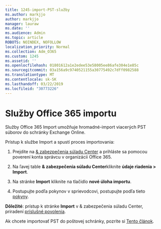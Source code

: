 ```yaml
---
title: 1245-import-PST-služby
ms.author: markjjo
author: markjjo
manager: lauraw
ms.date: ''
ms.audience: Admin
ms.topic: article
ROBOTS: NOINDEX, NOFOLLOW
localization_priority: Normal
ms.collection: Adm_O365
ms.custom: 1245
ms.assetid: ''
ms.openlocfilehash: 01801612a1e2edee53e58005ee86afe304e1e85c
ms.sourcegitcommit: 03a156a9c9740521155a30775492c7dff0982588
ms.translationtype: MT
ms.contentlocale: sk-SK
ms.lasthandoff: 03/22/2019
ms.locfileid: "30773226"
---
```

# <a name="office-365-import-service"></a>Služby Office 365 importu 

Služby Office 365 Import umožňuje hromadné-import viacerých PST súborov do schránky Exchange Online. 

Prístup k službe Import a spustí proces importovania:

1. Prejdite na [& zabezpečenia súladu Center](https://protection.office.com) a prihláste sa pomocou poverení konta správcu v organizácii Office 365.

2. Na ľavej table **& zabezpečenia súladu Center**kliknite **údaje riadenia > Import**.

3. Na stránke **Import** kliknite na tlačidlo **nové úloha importu**. 

4. Postupujte podľa pokynov v sprievodcovi, postupujte podľa tieto [pokyny](https://docs.microsoft.com/office365/securitycompliance/use-network-upload-to-import-pst-files).

**Dôležité**: prístup k stránke **Import** v & zabezpečenia súladu Center, priradení [príslušné povolenia](https://docs.microsoft.com/office365/securitycompliance/use-network-upload-to-import-pst-files#before-you-begin). 

Ak chcete importovať PST do poštovej schránky, pozrite si [Tento článok](https://support.office.com/article/import-email-contacts-and-calendar-from-an-outlook-pst-file-431a8e9a-f99f-4d5f-ae48-ded54b3440ac).
